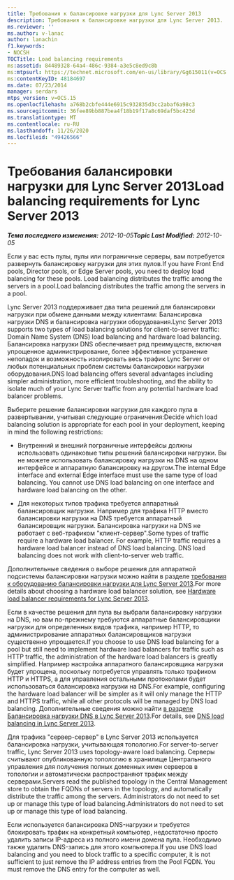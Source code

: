 ```yaml
---
title: Требования к балансировке нагрузки для Lync Server 2013
description: Требования к балансировке нагрузки для Lync Server 2013.
ms.reviewer: ''
ms.author: v-lanac
author: lanachin
f1.keywords:
- NOCSH
TOCTitle: Load balancing requirements
ms:assetid: 84489328-64a4-486c-9384-a3e5c8ed9c8b
ms:mtpsurl: https://technet.microsoft.com/en-us/library/Gg615011(v=OCS.15)
ms:contentKeyID: 48184697
ms.date: 07/23/2014
manager: serdars
mtps_version: v=OCS.15
ms.openlocfilehash: a768b2cbfe444e6915c932835d3cc2abaf6a98c3
ms.sourcegitcommit: 36fee89bb887bea4f18b19f17a8c69daf5bc423d
ms.translationtype: MT
ms.contentlocale: ru-RU
ms.lasthandoff: 11/26/2020
ms.locfileid: "49426566"
---
```

# <a name="load-balancing-requirements-for-lync-server-2013"></a><span data-ttu-id="01ac7-103">Требования балансировки нагрузки для Lync Server 2013</span><span class="sxs-lookup"><span data-stu-id="01ac7-103">Load balancing requirements for Lync Server 2013</span></span>

<div data-xmlns="http://www.w3.org/1999/xhtml">

<div class="topic" data-xmlns="http://www.w3.org/1999/xhtml" data-msxsl="urn:schemas-microsoft-com:xslt" data-cs="https://msdn.microsoft.com/">

<div data-asp="https://msdn2.microsoft.com/asp">



</div>

<div id="mainSection">

<div id="mainBody"><span data-ttu-id="01ac7-104">

<span> </span></span><span class="sxs-lookup"><span data-stu-id="01ac7-104">

<span> </span></span></span>

<span data-ttu-id="01ac7-105">_**Тема последнего изменения:** 2012-10-05_</span><span class="sxs-lookup"><span data-stu-id="01ac7-105">_**Topic Last Modified:** 2012-10-05_</span></span>

<span data-ttu-id="01ac7-106">Если у вас есть пулы, пулы или пограничные серверы, вам потребуется развернуть балансировку нагрузки для этих пулов.</span><span class="sxs-lookup"><span data-stu-id="01ac7-106">If you have Front End pools, Director pools, or Edge Server pools, you need to deploy load balancing for these pools.</span></span> <span data-ttu-id="01ac7-107">Load balancing distributes the traffic among the servers in a pool.</span><span class="sxs-lookup"><span data-stu-id="01ac7-107">Load balancing distributes the traffic among the servers in a pool.</span></span>

<span data-ttu-id="01ac7-108">Lync Server 2013 поддерживает два типа решений для балансировки нагрузки при обмене данными между клиентами: Балансировка нагрузки DNS и балансировка нагрузки оборудования.</span><span class="sxs-lookup"><span data-stu-id="01ac7-108">Lync Server 2013 supports two types of load balancing solutions for client-to-server traffic: Domain Name System (DNS) load balancing and hardware load balancing.</span></span> <span data-ttu-id="01ac7-109">Балансировка нагрузки DNS обеспечивает ряд преимуществ, включая упрощенное администрирование, более эффективное устранение неполадок и возможность изолировать весь трафик Lync Server от любых потенциальных проблем системы балансировки нагрузки оборудования.</span><span class="sxs-lookup"><span data-stu-id="01ac7-109">DNS load balancing offers several advantages including simpler administration, more efficient troubleshooting, and the ability to isolate much of your Lync Server traffic from any potential hardware load balancer problems.</span></span>

<span data-ttu-id="01ac7-110">Выберите решение балансировки нагрузки для каждого пула в развертывании, учитывая следующие ограничения:</span><span class="sxs-lookup"><span data-stu-id="01ac7-110">Decide which load balancing solution is appropriate for each pool in your deployment, keeping in mind the following restrictions:</span></span>

  - <span data-ttu-id="01ac7-p103">Внутренний и внешний пограничные интерфейсы должны использовать одинаковые типы решений балансировки нагрузки. Вы не можете использовать балансировку нагрузки на DNS на одном интерфейсе и аппаратную балансировку на другом.</span><span class="sxs-lookup"><span data-stu-id="01ac7-p103">The internal Edge interface and external Edge interface must use the same type of load balancing. You cannot use DNS load balancing on one interface and hardware load balancing on the other.</span></span>

  - <span data-ttu-id="01ac7-p104">Для некоторых типов трафика требуется аппаратный балансировщик нагрузки. Например для трафика HTTP вместо балансировки нагрузки на DNS требуется аппаратный балансировщик нагрузки. Балансировка нагрузки на DNS не работает с веб-трафиком "клиент-сервер".</span><span class="sxs-lookup"><span data-stu-id="01ac7-p104">Some types of traffic require a hardware load balancer. For example, HTTP traffic requires a hardware load balancer instead of DNS load balancing. DNS load balancing does not work with client-to-server web traffic.</span></span>

<span data-ttu-id="01ac7-116">Дополнительные сведения о выборе решения для аппаратной подсистемы балансировки нагрузки можно найти в разделе [требования к оборудованию балансировки нагрузки для Lync Server 2013](lync-server-2013-hardware-load-balancer-requirements.md).</span><span class="sxs-lookup"><span data-stu-id="01ac7-116">For more details about choosing a hardware load balancer solution, see [Hardware load balancer requirements for Lync Server 2013](lync-server-2013-hardware-load-balancer-requirements.md).</span></span>

<span data-ttu-id="01ac7-117">Если в качестве решения для пула вы выбрали балансировку нагрузки на DNS, но вам по-прежнему требуются аппаратные балансировщики нагрузки для определенных видов трафика, например HTTP, то администрирование аппаратных балансировщиков нагрузки существенно упрощается.</span><span class="sxs-lookup"><span data-stu-id="01ac7-117">If you choose to use DNS load balancing for a pool but still need to implement hardware load balancers for traffic such as HTTP traffic, the administration of the hardware load balancers is greatly simplified.</span></span> <span data-ttu-id="01ac7-118">Например настройка аппаратного балансировщика нагрузки будет упрощена, поскольку потребуется управлять только трафиком HTTP и HTTPS, а для управления остальными протоколами будет использоваться балансировка нагрузки на DNS.</span><span class="sxs-lookup"><span data-stu-id="01ac7-118">For example, configuring the hardware load balancer will be simpler as it will only manage the HTTP and HTTPS traffic, while all other protocols will be managed by DNS load balancing.</span></span> <span data-ttu-id="01ac7-119">Дополнительные сведения можно найти [в разделе Балансировка нагрузки DNS в Lync Server 2013](lync-server-2013-dns-load-balancing.md).</span><span class="sxs-lookup"><span data-stu-id="01ac7-119">For details, see [DNS load balancing in Lync Server 2013](lync-server-2013-dns-load-balancing.md).</span></span>

<span data-ttu-id="01ac7-120">Для трафика "сервер-сервер" в Lync Server 2013 используется балансировка нагрузки, учитывающая топологию.</span><span class="sxs-lookup"><span data-stu-id="01ac7-120">For server-to-server traffic, Lync Server 2013 uses topology-aware load balancing.</span></span> <span data-ttu-id="01ac7-121">Серверы считывают опубликованную топологию в хранилище Центрального управления для получения полных доменных имен серверов в топологии и автоматически распространяют трафик между серверами.</span><span class="sxs-lookup"><span data-stu-id="01ac7-121">Servers read the published topology in the Central Management store to obtain the FQDNs of servers in the topology, and automatically distribute the traffic among the servers.</span></span> <span data-ttu-id="01ac7-122">Administrators do not need to set up or manage this type of load balancing.</span><span class="sxs-lookup"><span data-stu-id="01ac7-122">Administrators do not need to set up or manage this type of load balancing.</span></span>

<span data-ttu-id="01ac7-p107">Если используется балансировка DNS-нагрузки и требуется блокировать трафик на конкретный компьютер, недостаточно просто удалить записи IP-адреса из полного имени домена пула. Необходимо также удалить DNS-запись для этого компьютера.</span><span class="sxs-lookup"><span data-stu-id="01ac7-p107">If you use DNS load balancing and you need to block traffic to a specific computer, it is not sufficient to just remove the IP address entries from the Pool FQDN. You must remove the DNS entry for the computer as well.</span></span>

<span data-ttu-id="01ac7-125"></div>

<span> </span>

</div>

</div>

</span><span class="sxs-lookup"><span data-stu-id="01ac7-125"></div>

<span> </span>

</div>

</div>

</span></span></div>

